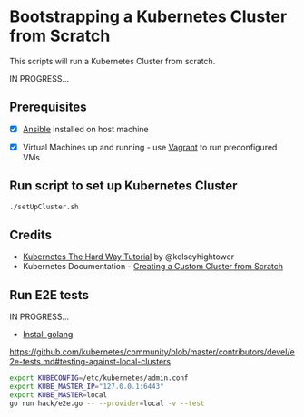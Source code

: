 # Bootstrapping a Kubernetes Cluster from Scratch
This scripts will run a Kubernetes Cluster from scratch.

IN PROGRESS...

## Prerequisites
- [X] [Ansible](http://docs.ansible.com/ansible/latest/intro_installation.html) installed on host machine
- [X] Virtual Machines up and running - use [Vagrant](../vagrant) to run preconfigured VMs


## Run script to set up Kubernetes Cluster
```bash
./setUpCluster.sh
```

## Credits
- [Kubernetes The Hard Way Tutorial](https://github.com/kelseyhightower/kubernetes-the-hard-way) by @kelseyhightower
- Kubernetes Documentation - [Creating a Custom Cluster from Scratch](https://kubernetes.io/docs/getting-started-guides/scratch)


## Run E2E tests

IN PROGRESS...

- [Install golang](https://golang.org/doc/install)

https://github.com/kubernetes/community/blob/master/contributors/devel/e2e-tests.md#testing-against-local-clusters
```bash
export KUBECONFIG=/etc/kubernetes/admin.conf
export KUBE_MASTER_IP="127.0.0.1:6443"
export KUBE_MASTER=local
go run hack/e2e.go -- --provider=local -v --test
```
